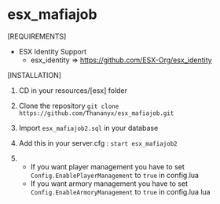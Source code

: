 # esx_mafiajob

[REQUIREMENTS]
  
* ESX Identity Support
  * esx_identity => https://github.com/ESX-Org/esx_identity

[INSTALLATION]

1) CD in your resources/[esx] folder
2) Clone the repository
``git clone https://github.com/Thananyx/esx_mafiajob.git``

3) Import ``esx_mafiajob2.sql`` in your database

4) Add this in your server.cfg :
``start esx_mafiajob2``



5) * If you want player management you have to set ``Config.EnablePlayerManagement`` to ``true`` in config.lua
   * If you want armory management you have to set ``Config.EnableArmoryManagement`` to ``true`` in config.lua
lua
